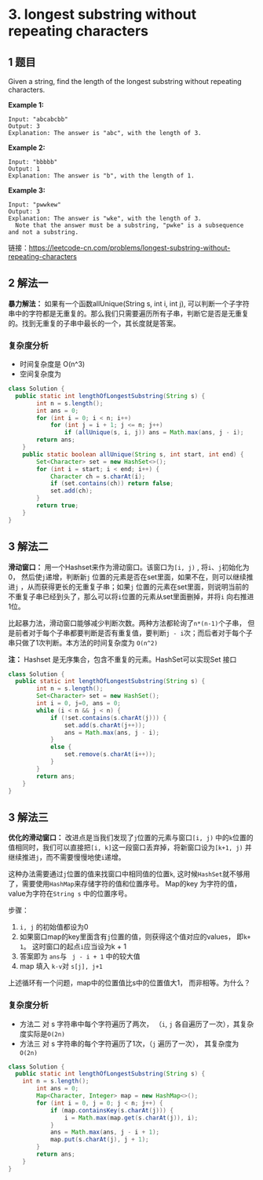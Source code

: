 # 3. longest substring without repeating characters

## 1 题目

Given a string, find the length of the longest substring without repeating characters.

**Example 1:**

```
Input: "abcabcbb"
Output: 3 
Explanation: The answer is "abc", with the length of 3. 
```

**Example 2:**

```
Input: "bbbbb"
Output: 1
Explanation: The answer is "b", with the length of 1.
```

**Example 3:**

```
Input: "pwwkew"
Output: 3
Explanation: The answer is "wke", with the length of 3. 
  Note that the answer must be a substring, "pwke" is a subsequence and not a substring.
```

链接：https://leetcode-cn.com/problems/longest-substring-without-repeating-characters

## 2 解法一

**暴力解法：** 如果有一个函数allUnique(String s, int i, int j), 可以判断一个子字符串中的字符都是无重复的。那么我们只需要遍历所有子串，判断它是否是无重复的。找到无重复的子串中最长的一个，其长度就是答案。

### 复杂度分析

- 时间复杂度是 O(n^3)
- 空间复杂度为

```java
class Solution {
  public static int lengthOfLongestSubstring(String s) {
        int n = s.length();
        int ans = 0;
        for (int i = 0; i < n; i++)
            for (int j = i + 1; j <= n; j++)
                if (allUnique(s, i, j)) ans = Math.max(ans, j - i);
        return ans;
    }
    public static boolean allUnique(String s, int start, int end) {
        Set<Character> set = new HashSet<>();
        for (int i = start; i < end; i++) {
            Character ch = s.charAt(i);
            if (set.contains(ch)) return false;
            set.add(ch);
        }
        return true;
    }
}
```

## 3 解法二

**滑动窗口：** 用一个Hashset来作为滑动窗口。该窗口为```[i, j)``` , 将```i```、```j```初始化为0， 然后使```j```递增，判断新```j``` 位置的元素是否在set里面，如果不在，则可以继续推进```j``` ，从而获得更长的无重复子串；如果```j``` 位置的元素在set里面，则说明当前的不重复子串已经到头了，那么可以将```i```位置的元素从set里面删掉，并将```i``` 向右推进1位。

比起暴力法，滑动窗口能够减少判断次数。两种方法都轮询了```n*(n-1)```个子串， 但是前者对于每个子串都要判断是否有重复值，要判断```j - i```次；而后者对于每个子串只做了1次判断。本方法的时间复杂度为 ```O(n^2)```

**注：**  Hashset 是无序集合，包含不重复的元素。HashSet可以实现Set 接口

``` java
class Solution {
  public static int lengthOfLongestSubstring(String s) {
		int n = s.length();
		Set<Character> set = new HashSet();
		int i = 0, j=0, ans = 0;
		while (i < n && j < n) {
			if (!set.contains(s.charAt(j))) {
				set.add(s.charAt(j++));
				ans = Math.max(ans, j - i);
			}
			else {
				set.remove(s.charAt(i++));
			}
		}
		return ans;
    }
}
```



## 3 解法三

**优化的滑动窗口：** 改进点是当我们发现了```j```位置的元素与窗口```[i, j)``` 中的```k```位置的值相同时，我们可以直接把```[i, k]```这一段窗口丢弃掉，将新窗口设为```[k+1, j)``` 并继续推进```j```，而不需要慢慢地使```i```递增。

这种办法需要通过```j```位置的值来找窗口中相同值的位置```k```, 这时候```HashSet```就不够用了，需要使用```HashMap```来存储字符的值和位置序号。 Map的key 为字符的值，value为字符在```String s``` 中的位置序号。

步骤：

1. ``i, j`` 的初始值都设为0
2.  如果窗口map的key里面含有```j```位置的值，则获得这个值对应的values， 即```k+ 1```。 这时窗口的起点```i```应当设为k + 1
3.  答案即为 ```ans```与 ``` j - i + 1``` 中的较大值 
4.  map 填入 ```k-v```对 ```s[j], j+1```

上述循环有一个问题，map中的位置值比s中的位置值大1， 而非相等。为什么？

### 复杂度分析

- 方法二 对 s 字符串中每个字符遍历了两次， （```i```, ```j``` 各自遍历了一次），其复杂度实际是```O(2n)```
- 方法三 对 s 字符串的每个字符遍历了1次，（```j``` 遍历了一次）， 其复杂度为```O(2n)```

``` java
class Solution {
  public static int lengthOfLongestSubstring(String s) {
    int n = s.length();
		int ans = 0;
		Map<Character, Integer> map = new HashMap<>();
		for (int i = 0, j = 0; j < n; j++) {
			if (map.containsKey(s.charAt(j))) {
				i = Math.max(map.get(s.charAt(j)), i);
			}
			ans = Math.max(ans, j - i + 1);
			map.put(s.charAt(j), j + 1);
		}
		return ans;
    }
}
```

